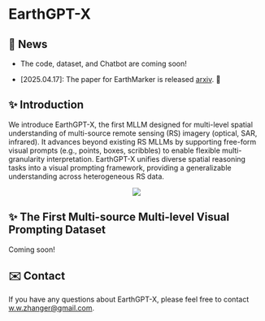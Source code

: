 # EarthGPT-X
  
## :mega: News
- The code, dataset, and Chatbot are coming soon!
* [2025.04.17]: The paper for EarthMarker is released [arxiv](https://arxiv.org/pdf/2504.12795). 🚀 


##  :sparkles: Introduction
We introduce EarthGPT-X, the first MLLM designed for multi-level spatial understanding of multi-source remote sensing (RS) imagery (optical, SAR, infrared). It advances beyond existing RS MLLMs by supporting free-form visual prompts (e.g., points, boxes, scribbles) to enable flexible multi-granularity interpretation. EarthGPT-X unifies diverse spatial reasoning tasks into a visual prompting framework, providing a generalizable understanding across heterogeneous RS data.
 <div align="center">
  <img src="example.png">
</div>

##  :sparkles: The First Multi-source Multi-level Visual Prompting Dataset 

Coming soon!


## :envelope: Contact
If you have any questions about EarthGPT-X, please feel free to contact w.w.zhanger@gmail.com.

